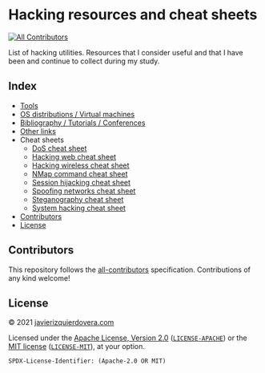 # Hacking resources and cheat sheets
<!-- ALL-CONTRIBUTORS-BADGE:START - Do not remove or modify this section -->
[![All Contributors](https://img.shields.io/badge/all_contributors-0-orange.svg?style=flat-square)](#contributors-)
<!-- ALL-CONTRIBUTORS-BADGE:END -->
List of hacking utilities. Resources that I consider useful and that I have been and continue to collect during my study.

## Index

 * [Tools](tools.md)
 * [OS distributions / Virtual machines](os-distribution-virual-machines.md)
 * [Bibliography / Tutorials / Conferences](bibliography-tutorials-conferences.md)
 * [Other links](other-links.md)
 * Cheat sheets
   * [DoS cheat sheet](dos-cheat-sheet.md)
   * [Hacking web cheat sheet](hacking-web-cheat-sheet.md)
   * [Hacking wireless cheat sheet](hacking-wireless-cheat-sheet.md)
   * [NMap command cheat sheet](nmap-cheat-sheet.md)
   * [Session hijacking cheat sheet](session-hijacking-cheat-sheet.md)
   * [Spoofing networks cheat sheet](spoofing-network-cheat-sheet.md)
   * [Steganography cheat sheet](steganography-cheat-sheet.md)
   * [System hacking cheat sheet](system-hacking-cheat-sheet.md)
 * [Contributors](#contributors)
 * [License](#license)


## Contributors 
<!-- ALL-CONTRIBUTORS-LIST:START - Do not remove or modify this section -->
<!-- prettier-ignore-start -->
<!-- markdownlint-disable -->
<!-- markdownlint-restore -->
<!-- prettier-ignore-end -->
<!-- ALL-CONTRIBUTORS-LIST:END -->

This repository follows the [all-contributors](https://github.com/all-contributors/all-contributors) specification. Contributions of any kind welcome!


## License

© 2021 [javierizquierdovera.com](https://javierizquierdovera.com)

Licensed under the [Apache License, Version 2.0](https://www.apache.org/licenses/LICENSE-2.0) ([`LICENSE-APACHE`](LICENSE-APACHE)) or the [MIT license](https://opensource.org/licenses/MIT) ([`LICENSE-MIT`](LICENSE-MIT)), at your option.

`SPDX-License-Identifier: (Apache-2.0 OR MIT)`